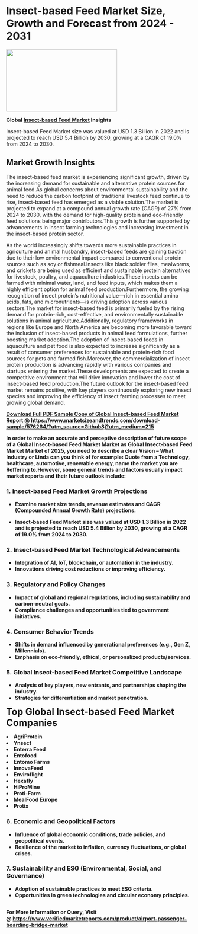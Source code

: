 <H1>Insect-based Feed Market Size, Growth and Forecast from 2024 - 2031</H1><img class="aligncenter size-medium wp-image-584254" src="https://thirdeyenews.in/wp-content/uploads/2024/09/Global-Market-Research-300x168.jpeg" alt="" width="300" height="168" /><p><strong>Global&nbsp;<a href="https://www.marketsizeandtrends.com/download-sample/576264/?utm_source=Github8j?utm_medium=215">Insect-based Feed Market</a> Insights</strong></p><p>Insect-based Feed Market size was valued at USD 1.3 Billion in 2022 and is projected to reach USD 5.4 Billion by 2030, growing at a CAGR of 19.0% from 2024 to 2030.</p><p><h2>Market Growth Insights</h2> <p>The insect-based feed market is experiencing significant growth, driven by the increasing demand for sustainable and alternative protein sources for animal feed.As global concerns about environmental sustainability and the need to reduce the carbon footprint of traditional livestock feed continue to rise, insect-based feed has emerged as a viable solution.The market is projected to expand at a compound annual growth rate (CAGR) of 27% from 2024 to 2030, with the demand for high-quality protein and eco-friendly feed solutions being major contributors.This growth is further supported by advancements in insect farming technologies and increasing investment in the insect-based protein sector.</p> <p><strong><a href="#"></a></strong></p> <p>As the world increasingly shifts towards more sustainable practices in agriculture and animal husbandry, insect-based feeds are gaining traction due to their low environmental impact compared to conventional protein sources such as soy or fishmeal.Insects like black soldier flies, mealworms, and crickets are being used as efficient and sustainable protein alternatives for livestock, poultry, and aquaculture industries.These insects can be farmed with minimal water, land, and feed inputs, which makes them a highly efficient option for animal feed production.Furthermore, the growing recognition of insect protein’s nutritional value—rich in essential amino acids, fats, and micronutrients—is driving adoption across various sectors.The market for insect-based feed is primarily fueled by the rising demand for protein-rich, cost-effective, and environmentally sustainable solutions in animal agriculture.Additionally, regulatory frameworks in regions like Europe and North America are becoming more favorable toward the inclusion of insect-based products in animal feed formulations, further boosting market adoption.The adoption of insect-based feeds in aquaculture and pet food is also expected to increase significantly as a result of consumer preferences for sustainable and protein-rich food sources for pets and farmed fish.Moreover, the commercialization of insect protein production is advancing rapidly with various companies and startups entering the market.These developments are expected to create a competitive environment that will drive innovation and lower the cost of insect-based feed production.The future outlook for the insect-based feed market remains positive, with key players continuously exploring new insect species and improving the efficiency of insect farming processes to meet growing global demand.</p> <p><strong><a href="#"></p><p><span class=""><strong>Download Full PDF Sample Copy of Global Insect-based Feed Market Report</strong> @ <a href="https://www.marketsizeandtrends.com/download-sample/576264/?utm_source=Github8j?utm_medium=215" target="_blank">https://www.marketsizeandtrends.com/download-sample/576264/?utm_source=Github8j?utm_medium=215</a></span></p><p>In order to make an accurate and perceptive description of future scope of a Global&nbsp;Insect-based Feed Market Market as Global&nbsp;Insect-based Feed Market Market of 2025, you need to describe a clear Vision &ndash; What Industry or Linda can you think of for example: Quote from a Technology, healthcare, automotive, renewable energy, name the market you are Reffering to.However, some general trends and factors usually impact market reports and their future outlook include:</p><h3>1.&nbsp;<strong>Insect-based Feed Market Growth Projections</strong></h3><ul><li>Examine market size trends, revenue estimates and CAGR (Compounded Annual Growth Rate) projections.</li><li><p>Insect-based Feed Market size was valued at USD 1.3 Billion in 2022 and is projected to reach USD 5.4 Billion by 2030, growing at a CAGR of 19.0% from 2024 to 2030.</p></li></ul><h3>2.&nbsp;<strong>Insect-based Feed Market Technological Advancements</strong></h3><ul><li>Integration of AI, IoT, blockchain, or automation in the industry.</li><li>Innovations driving cost reductions or improving efficiency.</li></ul><h3>3.&nbsp;<strong>Regulatory and Policy Changes</strong></h3><ul><li>Impact of global and regional regulations, including sustainability and carbon-neutral goals.</li><li>Compliance challenges and opportunities tied to government initiatives.</li></ul><h3>4.&nbsp;<strong>Consumer Behavior Trends</strong></h3><ul><li>Shifts in demand influenced by generational preferences (e.g., Gen Z, Millennials).</li><li>Emphasis on eco-friendly, ethical, or personalized products/services.</li></ul><h3>5.&nbsp;<strong>Global Insect-based Feed Market Competitive Landscape</strong></h3><ul><li>Analysis of key players, new entrants, and partnerships shaping the industry.</li><li>Strategies for differentiation and market penetration.</li></ul><p data-pm-slice="1 1 []"><span style="color: inherit; font-family: inherit; font-size: 25px;">Top Global Insect-based Feed Market Companies</span></p><div class="" data-test-id=""><p><li>AgriProtein</li><li> Ynsect</li><li> Enterra Feed</li><li> Entofood</li><li> Entomo Farms</li><li> InnovaFeed</li><li> Enviroflight</li><li> Hexafly</li><li> HiProMine</li><li> Proti-Farm</li><li> MealFood Europe</li><li> Protix</li></p></div><h3>6.&nbsp;<strong>Economic and Geopolitical Factors</strong></h3><ul><li>Influence of global economic conditions, trade policies, and geopolitical events.</li><li>Resilience of the market to inflation, currency fluctuations, or global crises.</li></ul><h3>7.&nbsp;<strong>Sustainability and ESG (Environmental, Social, and Governance)</strong></h3><ul><li>Adoption of sustainable practices to meet ESG criteria.</li><li>Opportunities in green technologies and circular economy principles.</li></ul><h2><strong style="font-size: 14px;">For More Information or Query, Visit @&nbsp;</strong><a style="background-color: #ffffff; font-size: 14px;" href="https://www.marketsizeandtrends.com/report/insect-based-feed-market/" target="_blank">https://www.verifiedmarketreports.com/product/airport-passenger-boarding-bridge-market</a></h2>